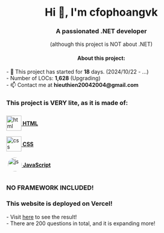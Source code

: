 <h1 align="center">Hi 👋, I'm cfophoangvk</h1>
<h3 align="center">A passionated .NET developer</h3>
<p align="center">(although this project is NOT about .NET)</p>
<h4 align="center">About this project:</h4>
- 🔭 This project has started for <b>18</b> days. (2024/10/22 - ...)<br>
- Number of LOCs: <b>1,628</b> (Upgrading)<br>
- 📫 Contact me at <b>hieuthien20042004@gmail.com</b><br>

<h3 align="left">This project is VERY lite, as it is made of:</h3>
<p align="left">
<div style="display:flex;align-items:center">
<img src="https://cdn.pixabay.com/photo/2017/08/05/11/16/logo-2582748_640.png" alt="html" width="40" height="40"/>
<a href="https://www.w3schools.com/html/" target="_blank" rel="noreferrer" style="display:flex;"><h4>&nbsp;HTML</h4></a>
</div>
<div style="display:flex;align-items:center">
<img src="https://cdn.pixabay.com/photo/2017/08/05/11/16/logo-2582747_1280.png" alt="css" width="40" height="40"/>
<a href="https://www.w3schools.com/css/" target="_blank" rel="noreferrer"><h4>&nbsp;CSS</h4></a>
</div>
<div style="display:flex;align-items:center">
&nbsp;
<img src="https://cdn.pixabay.com/photo/2015/04/23/17/41/javascript-736400_1280.png" alt="js" width="37" height="37" style="border-radius:50%"/>
<a href="https://www.w3schools.com/js/" target="_blank" rel="noreferrer"><h4>&nbsp;JavaScript</h4></a>
</div>
</p>
<h3>NO FRAMEWORK INCLUDED!</h3>
<h3>This website is deployed on Vercel!</h3>
- Visit <a href="https://4-pics-1-word.vercel.app/">here</a> to see the result!<br>
- There are 200 questions in total, and it is expanding more!
